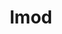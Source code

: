 ---
title: "lmod"
layout: cache
categories: [package, develop-2025-04-13]
meta: {"compilers": ["gcc@11.4.0"], "num_specs": 1, "num_specs_by_stack": {"root": 1, "tutorial": 1}, "oss": ["ubuntu22.04"], "platforms": ["linux"], "stacks": ["root", "tutorial"], "targets": ["x86_64_v3"], "versions": ["8.7.18"]}
spec_details: [{"compiler": "gcc@11.4.0", "hash": "4hsmrvbzrc2y7v6bhqoghvj3xmzsrz22", "os": "ubuntu22.04", "platform": "linux", "size": "-", "stacks": ["root", "tutorial"], "target": "x86_64_v3", "variants": ["+auto_swap", "build_system=autotools", "~redirect"], "versions": ["8.7.18"]}]
---